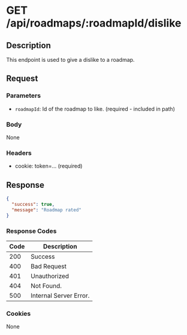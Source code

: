 # GET /api/roadmaps/:roadmapId/dislike

## Description

This endpoint is used to give a dislike to a roadmap.

## Request

### Parameters

- `roadmapId`: Id of the roadmap to like. (required - included in path)

### Body

None

### Headers

- cookie: token=... (required)

## Response

```json
{
  "success": true,
  "message": "Roadmap rated"
}
```

### Response Codes

| Code | Description            |
|------|------------------------|
| 200  | Success                |
| 400  | Bad Request            |
| 401  | Unauthorized           |
| 404  | Not Found.             |
| 500  | Internal Server Error. |

### Cookies

None
